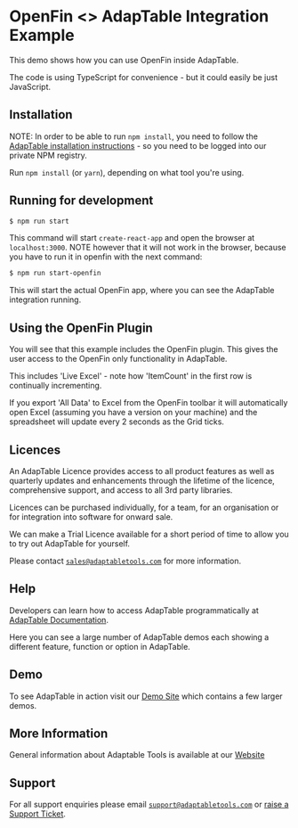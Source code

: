 # OpenFin <> AdapTable Integration Example

This demo shows how you can use OpenFin inside AdapTable.

The code is using TypeScript for convenience - but it could easily be just JavaScript.

## Installation

NOTE: In order to be able to run `npm install`, you need to follow the [AdapTable installation instructions](https://docs.adaptabletools.com/guide/dev-guide-installation) - so you need to be logged into our private NPM registry.

Run `npm install` (or `yarn`), depending on what tool you're using.

## Running for development

```sh
$ npm run start
```

This command will start `create-react-app` and open the browser at `localhost:3000`. NOTE however that it will not work in the browser, because you have to run it in openfin with the next command:

```sh
$ npm run start-openfin
```

This will start the actual OpenFin app, where you can see the AdapTable integration running.

## Using the OpenFin Plugin

You will see that this example includes the OpenFin plugin. This gives the user access to the OpenFin only functionality in AdapTable.

This includes 'Live Excel' - note how 'ItemCount' in the first row is continually incrementing.

If you export 'All Data' to Excel from the OpenFin toolbar it will automatically open Excel (assuming you have a version on your machine) and the spreadsheet will update every 2 seconds as the Grid ticks.


## Licences

An AdapTable Licence provides access to all product features as well as quarterly updates and enhancements through the lifetime of the licence, comprehensive support, and access to all 3rd party libraries.

Licences can be purchased individually, for a team, for an organisation or for integration into software for onward sale.

We can make a Trial Licence available for a short period of time to allow you to try out AdapTable for yourself.

Please contact [`sales@adaptabletools.com`](mailto:sales@adaptabletools.com) for more information.

## Help

Developers can learn how to access AdapTable programmatically at [AdapTable Documentation](https://docs.adaptabletools.com).  

Here you can see a large number of AdapTable demos each showing a different feature, function or option in AdapTable.

## Demo

To see AdapTable in action visit our [Demo Site](https://www.adaptabletools.com/demos) which contains a few larger demos.

## More Information

General information about Adaptable Tools is available at our [Website](http://www.adaptabletools.com) 
 
## Support

For all support enquiries please email [`support@adaptabletools.com`](mailto:support@adaptabletools.com) or [raise a Support Ticket](https://adaptabletools.zendesk.com/hc/en-us/requests/new).
